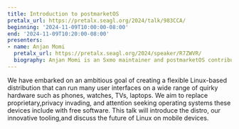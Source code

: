 ```yaml
---
title: Introduction to postmarketOS
pretalx_url: https://pretalx.seagl.org/2024/talk/983CCA/
beginning: '2024-11-09T10:00:00-08:00'
end: '2024-11-09T10:20:00-08:00'
presenters:
- name: Anjan Momi
  pretalx_url: https://pretalx.seagl.org/2024/speaker/R7ZWVR/
  biography: Anjan Momi is an Sxmo maintainer and postmarketOS contributor.
---
```


We have embarked on an ambitious goal of creating a flexible Linux-based distribution that can run many user interfaces on a wide range of quirky hardware such as phones, watches, TVs, laptops. We aim to replace proprietary,privacy invading, and attention seeking operating systems these devices include with free software. This talk will introduce the distro, our innovative tooling,and discuss the future of Linux on mobile devices.
